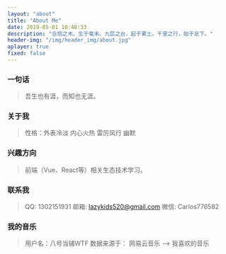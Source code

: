 ```yaml
---
layout: "about"
title: "About Me"
date: 2019-05-01 10:48:33
description: "合抱之木，生于毫末。九层之台，起于累土。千里之行，始于足下。"
header-img: "/img/header_img/about.jpg"
aplayer: true
fixed: false
---
```


### 一句话

> 吾生也有涯，而知也无涯。

### 关于我

>性格：外表冷淡 内心火热 雷厉风行 幽默

### 兴趣方向

> 前端（Vue、React等）相关生态技术学习。

### 联系我
>QQ: 1302151931
>邮箱: lazykids520@gmail.com
>微信: Carlos776582

### 我的音乐
> 用户名：八号当铺WTF
> 数据来源于： 网易云音乐 --> 我喜欢的音乐

